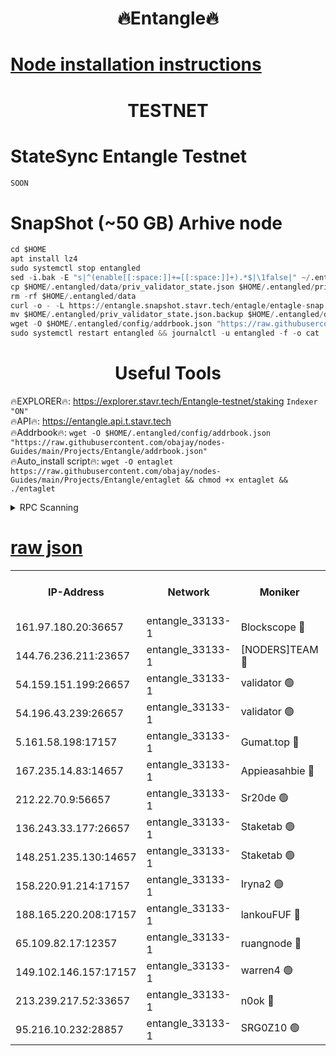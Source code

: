 <h1 align="center"> 🔥Entangle🔥</h1>

[Node installation instructions](https://github.com/obajay/nodes-Guides/tree/main/Projects/Entangle)
=

<h1 align="center"> TESTNET</h1>

# StateSync Entangle Testnet
```python
SOON
```
# SnapShot (~50 GB) Arhive node
```python
cd $HOME
apt install lz4
sudo systemctl stop entangled
sed -i.bak -E "s|^(enable[[:space:]]+=[[:space:]]+).*$|\1false|" ~/.entangled/config/config.toml
cp $HOME/.entangled/data/priv_validator_state.json $HOME/.entangled/priv_validator_state.json.backup
rm -rf $HOME/.entangled/data
curl -o - -L https://entangle.snapshot.stavr.tech/entagle/entagle-snap.tar.lz4 | lz4 -c -d - | tar -x -C $HOME/.entangled --strip-components 2
mv $HOME/.entangled/priv_validator_state.json.backup $HOME/.entangled/data/priv_validator_state.json
wget -O $HOME/.entangled/config/addrbook.json "https://raw.githubusercontent.com/obajay/nodes-Guides/main/Projects/Entangle/addrbook.json"
sudo systemctl restart entangled && journalctl -u entangled -f -o cat
```
 <h1 align="center"> Useful Tools</h1>
 
🔥EXPLORER🔥: https://explorer.stavr.tech/Entangle-testnet/staking        `Indexer "ON"` \
🔥API🔥:      https://entangle.api.t.stavr.tech \
🔥Addrbook🔥: ```wget -O $HOME/.entangled/config/addrbook.json "https://raw.githubusercontent.com/obajay/nodes-Guides/main/Projects/Entangle/addrbook.json"``` \
🔥Auto_install script🔥:  `wget -O entaglet https://raw.githubusercontent.com/obajay/nodes-Guides/main/Projects/Entangle/entaglet && chmod +x entaglet && ./entaglet`


<details>
<summary>RPC Scanning</summary>

<h2 align="center"> We scan nodes in real time every 4 hours. And we provide the final result of RPC endpoints.
We cannot influence the operation of these nodes in any way. </h2>


```python
If Voting Power is higher than 0 --> then the Node is a validator of the network and may be subject to attack and be a potential threat to the chain.
```
```python
We marked such validators with a red symbol
```

</details>

[raw json](https://rpc-check.entangt.stavr.tech/entangt/rpc-entangt-result.json)
=


<table><tr><th>IP-Address</th><th>Network</th><th>Moniker</th><th>Latest Block Height</th><th>Earliest Block Height</th><th>Catching Up</th><th>Voting Power</th><th>Scan Time</th></tr><tr><td>161.97.180.20:36657</td><td>entangle_33133-1</td><td>Blockscope 🔴</td><td>930851</td><td>1</td><td>False</td><td>145496446037095</td><td>2023-12-04T16:52:43.949428350UTC</td></tr><tr><td>144.76.236.211:23657</td><td>entangle_33133-1</td><td>[NODERS]TEAM 🔴</td><td>930854</td><td>1</td><td>False</td><td>47049700500000000</td><td>2023-12-04T16:52:55.486549344UTC</td></tr><tr><td>54.159.151.199:26657</td><td>entangle_33133-1</td><td>validator 🟢</td><td>930855</td><td>1</td><td>False</td><td>0</td><td>2023-12-04T16:53:02.886304060UTC</td></tr><tr><td>54.196.43.239:26657</td><td>entangle_33133-1</td><td>validator 🟢</td><td>930855</td><td>1</td><td>False</td><td>0</td><td>2023-12-04T16:53:03.510552375UTC</td></tr><tr><td>5.161.58.198:17157</td><td>entangle_33133-1</td><td>Gumat.top 🔴</td><td>930856</td><td>522001</td><td>False</td><td>80934118562062</td><td>2023-12-04T16:53:08.990744816UTC</td></tr><tr><td>167.235.14.83:14657</td><td>entangle_33133-1</td><td>Appieasahbie 🔴</td><td>930856</td><td>531401</td><td>False</td><td>44568809900999996</td><td>2023-12-04T16:53:06.260660969UTC</td></tr><tr><td>212.22.70.9:56657</td><td>entangle_33133-1</td><td>Sr20de 🟢</td><td>930851</td><td>620601</td><td>False</td><td>0</td><td>2023-12-04T16:52:43.358683499UTC</td></tr><tr><td>136.243.33.177:26657</td><td>entangle_33133-1</td><td>Staketab 🟢</td><td>930854</td><td>660001</td><td>False</td><td>0</td><td>2023-12-04T16:52:57.853296289UTC</td></tr><tr><td>148.251.235.130:14657</td><td>entangle_33133-1</td><td>Staketab 🟢</td><td>930851</td><td>660801</td><td>False</td><td>0</td><td>2023-12-04T16:52:43.598492050UTC</td></tr><tr><td>158.220.91.214:17157</td><td>entangle_33133-1</td><td>Iryna2 🟢</td><td>930855</td><td>704001</td><td>False</td><td>0</td><td>2023-12-04T16:53:03.831546696UTC</td></tr><tr><td>188.165.220.208:17157</td><td>entangle_33133-1</td><td>lankouFUF 🔴</td><td>930852</td><td>725001</td><td>False</td><td>191899900000002</td><td>2023-12-04T16:52:48.630203570UTC</td></tr><tr><td>65.109.82.17:12357</td><td>entangle_33133-1</td><td>ruangnode 🔴</td><td>930851</td><td>806001</td><td>False</td><td>163471482790726</td><td>2023-12-04T16:52:44.284879715UTC</td></tr><tr><td>149.102.146.157:17157</td><td>entangle_33133-1</td><td>warren4 🟢</td><td>930854</td><td>822001</td><td>False</td><td>0</td><td>2023-12-04T16:52:55.237098418UTC</td></tr><tr><td>213.239.217.52:33657</td><td>entangle_33133-1</td><td>n0ok 🔴</td><td>930855</td><td>830855</td><td>False</td><td>46574292273662988</td><td>2023-12-04T16:53:02.200142121UTC</td></tr><tr><td>95.216.10.232:28857</td><td>entangle_33133-1</td><td>SRG0Z10 🟢</td><td>930851</td><td>842001</td><td>False</td><td>0</td><td>2023-12-04T16:52:42.944911983UTC</td></tr></table>
